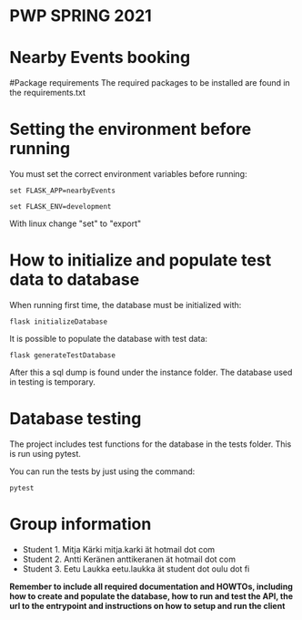# PWP SPRING 2021
# Nearby Events booking

#Package requirements
The required packages to be installed are found in the requirements.txt

# Setting the environment before running
You must set the correct environment variables before running:

    set FLASK_APP=nearbyEvents

    set FLASK_ENV=development

With linux change "set" to "export"
# How to initialize and populate test data to database
When running first time, the database must be initialized with:

    flask initializeDatabase

It is possible to populate the database with test data:

    flask generateTestDatabase
    
After this a sql dump is found under the instance folder. The database used in testing is temporary.

# Database testing
The project includes test functions for the database in the tests folder. This is run using 
    pytest.

You can run the tests by just using the command:

    pytest

# Group information
* Student 1. Mitja Kärki mitja.karki ät hotmail dot com
* Student 2. Antti Keränen anttikeranen ät hotmail dot com
* Student 3. Eetu Laukka eetu.laukka ät student dot oulu dot fi

__Remember to include all required documentation and HOWTOs, including how to create and populate the database, how to run and test the API, the url to the entrypoint and instructions on how to setup and run the client__


